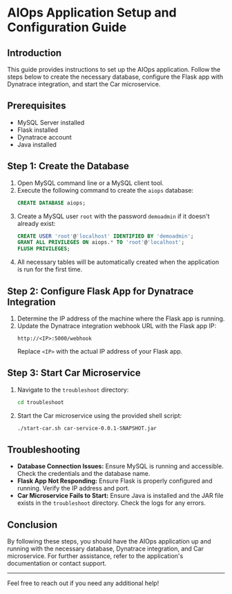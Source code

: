 # AIOps Application Setup and Configuration Guide

## Introduction
This guide provides instructions to set up the AIOps application. Follow the steps below to create the necessary database, configure the Flask app with Dynatrace integration, and start the Car microservice.

## Prerequisites
- MySQL Server installed
- Flask installed
- Dynatrace account
- Java installed

## Step 1: Create the Database

1. Open MySQL command line or a MySQL client tool.
2. Execute the following command to create the `aiops` database:
    ```sql
    CREATE DATABASE aiops;
    ```
3. Create a MySQL user `root` with the password `demoadmin` if it doesn't already exist:
    ```sql
    CREATE USER 'root'@'localhost' IDENTIFIED BY 'demoadmin';
    GRANT ALL PRIVILEGES ON aiops.* TO 'root'@'localhost';
    FLUSH PRIVILEGES;
    ```
4. All necessary tables will be automatically created when the application is run for the first time.

## Step 2: Configure Flask App for Dynatrace Integration

1. Determine the IP address of the machine where the Flask app is running.
2. Update the Dynatrace integration webhook URL with the Flask app IP:
    ```
    http://<IP>:5000/webhook
    ```
    Replace `<IP>` with the actual IP address of your Flask app.

## Step 3: Start Car Microservice

1. Navigate to the `troubleshoot` directory:
    ```sh
    cd troubleshoot
    ```
2. Start the Car microservice using the provided shell script:
    ```sh
    ./start-car.sh car-service-0.0.1-SNAPSHOT.jar
    ```

## Troubleshooting

- **Database Connection Issues:** Ensure MySQL is running and accessible. Check the credentials and the database name.
- **Flask App Not Responding:** Ensure Flask is properly configured and running. Verify the IP address and port.
- **Car Microservice Fails to Start:** Ensure Java is installed and the JAR file exists in the `troubleshoot` directory. Check the logs for any errors.

## Conclusion

By following these steps, you should have the AIOps application up and running with the necessary database, Dynatrace integration, and Car microservice. For further assistance, refer to the application's documentation or contact support.

---

Feel free to reach out if you need any additional help!
